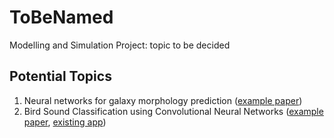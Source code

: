 # ToBeNamed
Modelling and Simulation Project: topic to be decided

## Potential Topics
1. Neural networks for galaxy morphology prediction ([example paper](https://arxiv.org/pdf/1503.07077.pdf))
2. Bird Sound Classification using Convolutional Neural Networks ([example paper](http://ceur-ws.org/Vol-1866/paper_143.pdf), [existing app](https://www.audubon.org/news/testing-out-song-sleuth-new-app-identifies-birds-their-calls#:~:text=In%20the%20Field-,Testing%20Out%20Song%20Sleuth%2C%20a%20New%20App%20That%20Identifies%20Birds,of%20200%20common%20bird%20species.))
